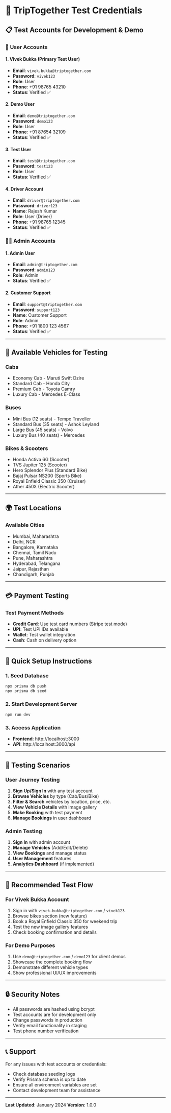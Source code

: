 # 🔐 TripTogether Test Credentials

## 📋 Test Accounts for Development & Demo

### 👤 **User Accounts**

#### **1. Vivek Bukka (Primary Test User)**
- **Email**: `vivek.bukka@triptogether.com`
- **Password**: `vivek123`
- **Role**: User
- **Phone**: +91 98765 43210
- **Status**: Verified ✅

#### **2. Demo User**
- **Email**: `demo@triptogether.com`
- **Password**: `demo123`
- **Role**: User
- **Phone**: +91 87654 32109
- **Status**: Verified ✅

#### **3. Test User**
- **Email**: `test@triptogether.com`
- **Password**: `test123`
- **Role**: User
- **Status**: Verified ✅

#### **4. Driver Account**
- **Email**: `driver@triptogether.com`
- **Password**: `driver123`
- **Name**: Rajesh Kumar
- **Role**: User (Driver)
- **Phone**: +91 98765 12345
- **Status**: Verified ✅

### 👨‍💼 **Admin Accounts**

#### **1. Admin User**
- **Email**: `admin@triptogether.com`
- **Password**: `admin123`
- **Role**: Admin
- **Status**: Verified ✅

#### **2. Customer Support**
- **Email**: `support@triptogether.com`
- **Password**: `support123`
- **Name**: Customer Support
- **Role**: Admin
- **Phone**: +91 1800 123 4567
- **Status**: Verified ✅

---

## 🚗 **Available Vehicles for Testing**

### **Cabs**
- Economy Cab - Maruti Swift Dzire
- Standard Cab - Honda City
- Premium Cab - Toyota Camry
- Luxury Cab - Mercedes E-Class

### **Buses**
- Mini Bus (12 seats) - Tempo Traveller
- Standard Bus (35 seats) - Ashok Leyland
- Large Bus (45 seats) - Volvo
- Luxury Bus (40 seats) - Mercedes

### **Bikes & Scooters**
- Honda Activa 6G (Scooter)
- TVS Jupiter 125 (Scooter)
- Hero Splendor Plus (Standard Bike)
- Bajaj Pulsar NS200 (Sports Bike)
- Royal Enfield Classic 350 (Cruiser)
- Ather 450X (Electric Scooter)

---

## 🌍 **Test Locations**

### **Available Cities**
- Mumbai, Maharashtra
- Delhi, NCR
- Bangalore, Karnataka
- Chennai, Tamil Nadu
- Pune, Maharashtra
- Hyderabad, Telangana
- Jaipur, Rajasthan
- Chandigarh, Punjab

---

## 💳 **Payment Testing**

### **Test Payment Methods**
- **Credit Card**: Use test card numbers (Stripe test mode)
- **UPI**: Test UPI IDs available
- **Wallet**: Test wallet integration
- **Cash**: Cash on delivery option

---

## 🔧 **Quick Setup Instructions**

### **1. Seed Database**
```bash
npx prisma db push
npx prisma db seed
```

### **2. Start Development Server**
```bash
npm run dev
```

### **3. Access Application**
- **Frontend**: http://localhost:3000
- **API**: http://localhost:3000/api

---

## 📱 **Testing Scenarios**

### **User Journey Testing**
1. **Sign Up/Sign In** with any test account
2. **Browse Vehicles** by type (Cab/Bus/Bike)
3. **Filter & Search** vehicles by location, price, etc.
4. **View Vehicle Details** with image gallery
5. **Make Booking** with test payment
6. **Manage Bookings** in user dashboard

### **Admin Testing**
1. **Sign In** with admin account
2. **Manage Vehicles** (Add/Edit/Delete)
3. **View Bookings** and manage status
4. **User Management** features
5. **Analytics Dashboard** (if implemented)

---

## 🎯 **Recommended Test Flow**

### **For Vivek Bukka Account**
1. Sign in with `vivek.bukka@triptogether.com` / `vivek123`
2. Browse bikes section (new feature)
3. Book a Royal Enfield Classic 350 for weekend trip
4. Test the new image gallery features
5. Check booking confirmation and details

### **For Demo Purposes**
1. Use `demo@triptogether.com` / `demo123` for client demos
2. Showcase the complete booking flow
3. Demonstrate different vehicle types
4. Show professional UI/UX improvements

---

## 🔒 **Security Notes**

- All passwords are hashed using bcrypt
- Test accounts are for development only
- Change passwords in production
- Verify email functionality in staging
- Test phone number verification

---

## 📞 **Support**

For any issues with test accounts or credentials:
- Check database seeding logs
- Verify Prisma schema is up to date
- Ensure all environment variables are set
- Contact development team for assistance

---

**Last Updated**: January 2024
**Version**: 1.0.0
